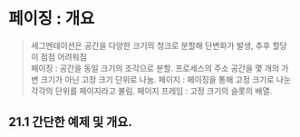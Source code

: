 # 페이징 : 개요

> 세그멘테이션은  공간을 다양한 크기의 청크로 분할해 단변화가 발생, 추후 할당이 점점 어려워짐  
> 페이징 : 공간을 동일 크기의 조각으로 분할. 프로세스의 주소 공간을 몇 개의 가변 크기가 아닌 고정 크기 단위로 나눔.
> 페이지 : 페이징을 통해 고정 크기로 나눈 각각의 단위를 페이지라고 불림.
> 페이지 프레임 : 고정 크기의 슬롯의 배열.

## 21.1 간단한 예제 및 개요.
